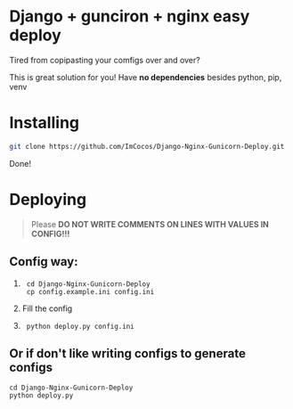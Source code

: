 # Django + gunciron + nginx easy deploy
Tired from copipasting your comfigs over and over?

This is great solution for you!
Have **no dependencies** besides python, pip, venv

# Installing

```bash
git clone https://github.com/ImCocos/Django-Nginx-Gunicorn-Deploy.git
```

Done!

# Deploying

> Please **DO NOT WRITE COMMENTS ON LINES WITH VALUES IN CONFIG!!!**

## Config way:

1. ```
    cd Django-Nginx-Gunicorn-Deploy
    cp config.example.ini config.ini
    ```
2. Fill the config

3. ```
    python deploy.py config.ini
    ```

## Or if don't like writing configs to generate configs

```
cd Django-Nginx-Gunicorn-Deploy
python deploy.py
```
